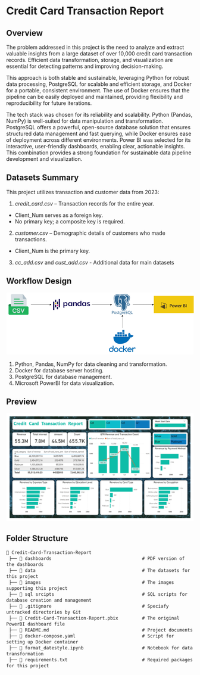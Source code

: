 # Credit Card Transaction Report

## Overview

The problem addressed in this project is the need to analyze and extract valuable insights from a large dataset of over 10,000 credit card transaction records. Efficient data transformation, storage, and visualization are essential for detecting patterns and improving decision-making.

This approach is both stable and sustainable, leveraging Python for robust data processing, PostgreSQL for scalable and efficient storage, and Docker for a portable, consistent environment. The use of Docker ensures that the pipeline can be easily deployed and maintained, providing flexibility and reproducibility for future iterations.

The tech stack was chosen for its reliability and scalability. Python (Pandas, NumPy) is well-suited for data manipulation and transformation. PostgreSQL offers a powerful, open-source database solution that ensures structured data management and fast querying, while Docker ensures ease of deployment across different environments. Power BI was selected for its interactive, user-friendly dashboards, enabling clear, actionable insights. This combination provides a strong foundation for sustainable data pipeline development and visualization.

## Datasets Summary

This project utilizes transaction and customer data from 2023:

1. *credit_card.csv* – Transaction records for the entire year.

- Client_Num serves as a foreign key.
- No primary key; a composite key is required.

2. *customer.csv* – Demographic details of customers who made transactions.

- Client_Num is the primary key.

3. *cc_add.csv* and *cust_add.csv* - Additional data for main datasets 

## Workflow Design

![Diagram](images/CC-Report-Diagram.png)

1. Python, Pandas, NumPy for data cleaning and transformation.
2. Docker for database server hosting.
3. PostgreSQL for database management.
4. Microsoft PowerBI for data visualization.

## Preview

![Dashboard Screenshot](images/Credit_Card_Transactions_Report.jpg)

## Folder Structure

```
📂 Credit-Card-Transaction-Report
 ├── 📂 dashboards                                  # PDF version of the dashboards
 ├── 📂 data                                        # The datasets for this project
 ├── 📂 images                                      # The images supporting this project 
 ├── 📂 sql srcipts                                 # SQL scripts for database creation and management
 ├── 📜 .gitignore                                  # Speciafy untracked directories by Git
 ├── 📜 Credit-Card-Transaction-Report.pbix         # The original PowerBI dashboard file
 ├── 📜 README.md                                   # Project documents
 ├── 📜 docker-compose.yaml                         # Script for setting up Docker container
 ├── 📜 format_datestyle.ipynb                      # Notebook for data transformation
 ├── 📜 requirements.txt                            # Required packages for this project
```
